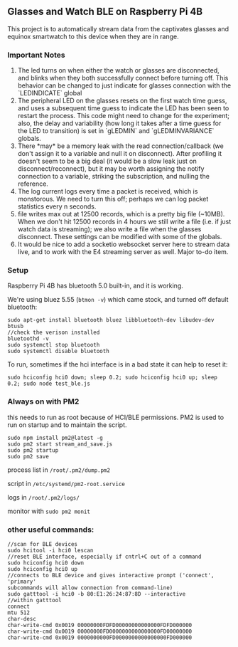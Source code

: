 ## Glasses and Watch BLE on Raspberry Pi 4B

This project is to automatically stream data from the captivates glasses and
equinox smartwatch to this device when they are in range. 

### Important Notes

<ol>
<li> The led turns on when either the watch or glasses are
disconnected, and blinks when they both successfully connect before turning
off.  This behavior can be changed to just indicate for glasses connection with
the `LEDINDICATE` global</li>
<li> The peripheral LED on the glasses resets on the first watch time guess,
and uses a subsequent time guess to indicate the LED has been seen to restart
the process.  This code might need to change for the experiment; also, the
delay and variability (how long it takes after a time guess for the LED to
transition) is set in `gLEDMIN` and `gLEDMINVARIANCE` globals. </li>
<li> There *may* be a memory leak with the read connection/callback (we don't
assign it to a variable and null it on disconnect).  After profiling it doesn't
seem to be a big deal (it would be a slow leak just on disconnect/reconnect),
but it may be worth assigning the notify connection to a variable, striking the
subscription, and nulling the reference. </li>
<li> The log current logs every time a packet is received, which is monstorous.
We need to turn this off; perhaps we can log packet statistics every n
seconds. </li>
<li> file writes max out at 12500 records, which is a pretty big file (~10MB).
When we don't hit 12500 records in 4 hours we still write a file (i.e. if just
watch data is streaming); we also write a file when the glasses
disconnect.  These settings can be modified with some of the globals.</li>
<li> It would be nice to add a socketio websocket server here to stream data
live, and to work with the E4 streaming server as well.  Major to-do item.
</li>
</ol>

### Setup

Raspberry Pi 4B has bluetooth 5.0 built-in, and it is working.

We're using bluez 5.55 (`btmon -v`) which came stock, and turned off default
bluetooth:

```
sudo apt-get install bluetooth bluez libbluetooth-dev libudev-dev btusb
//check the verison installed
bluetoothd -v
sudo systemctl stop bluetooth
sudo systemctl disable bluetooth
```


To run, sometimes if the hci interface is in a bad state it can help to reset
it:

```
sudo hciconfig hci0 down; sleep 0.2; sudo hciconfig hci0 up; sleep 0.2; sudo node test_ble.js
```

### Always on with PM2

this needs to run as root because of HCI/BLE permissions.  PM2 is used to run
on startup and to maintain the script.

```
sudo npm install pm2@latest -g
sudo pm2 start stream_and_save.js
sudo pm2 startup
sudo pm2 save
```

process list in `/root/.pm2/dump.pm2`

script in `/etc/systemd/pm2-root.service`

logs in `/root/.pm2/logs/`

monitor with `sudo pm2 monit`


### other useful commands:

```
//scan for BLE devices
sudo hcitool -i hci0 lescan
//reset BLE interface, especially if cntrl+C out of a command
sudo hciconfig hci0 down
sudo hciconfig hci0 up
//connects to BLE device and gives interactive prompt ('connect', 'primary'
subcommands will allow connection from command-line)
sudo gatttool -i hci0 -b 80:E1:26:24:87:8D --interactive
//within gatttool
connect
mtu 512
char-desc
char-write-cmd 0x0019 00000000FDFD00000000000000FDFD000000
char-write-cmd 0x0019 00000000FD0000000000000000FD00000000
char-write-cmd 0x0019 0000000000FD0000000000000000FD000000
```



